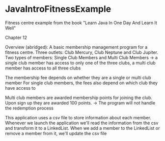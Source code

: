 # JavaIntroFitnessExample
Fitness centre example from the book "Learn Java In One Day And Learn It Well"

Chapter 12

Overview (abridged):
A basic membership management program for a fitness centre. 
Three outlets: Club Mercury, Club Neptune and Club Jupiter. 
Two types of members: Single Club Members and Multi Club Members
-> a single club member has access to only one of the three clubs, a multi club member has access to all three clubs

The membership fee depends on whether they are a single or multi club member
For single club members, the fees also depend on which club they have access to

Multi club members are awarded membership points for joining the club. Upon sign up they are awarded 100 points.
-> The program will not handle the redemption process

This application uses a csv file to store information about each member. Whenever we launch the application we'll read the information from the csv and transform it to a LinkedList. When we add a member to the LinkedList or remove a member from it, we'll update the csv file

